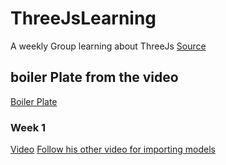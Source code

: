 # ThreeJsLearning
A weekly Group learning about ThreeJs
[Source](https://www.youtube.com/playlist?list=PLjcjAqAnHd1EIxV4FSZIiJZvsdrBc1Xho)

## boiler Plate from the video
[Boiler Plate](https://github.com/WaelYasmina/ThreeBoilerplate)

### Week 1
[Video](https://www.youtube.com/watch?v=xJAfLdUgdc4&list=PLjcjAqAnHd1EIxV4FSZIiJZvsdrBc1Xho&index=1&t=1s)
[Follow his other video for importing models](https://github.com/WaelYasmina/ThreeBoilerplate)
